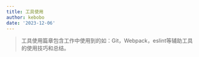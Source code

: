 ```yaml
---
title: 工具使用
author: kebobo
date: '2023-12-06'
---
```


> 工具使用篇章包含工作中使用到的如：Git，Webpack，eslint等辅助工具的使用技巧和总结。
